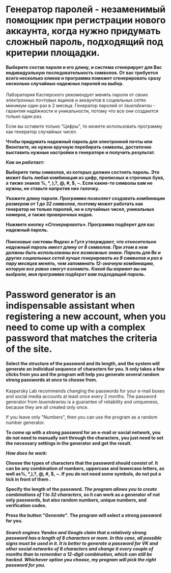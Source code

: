 # Генератор паролей - незаменимый помощник при регистрации нового аккаунта, когда нужно придумать сложный пароль, подходящий под критерии площадки.

#### Выберите состав пароля и его длину, и система сгенерирует для Вас индивидуальную последовательность символов. От вас требуется всего несколько кликов и программа поможет сгенерировать сразу несколько случайных надежных паролей на выбор.

Лаборатория Касперского рекомендует менять пароли от своих электронных почтовых ящиков и аккаунтов в социальных сетях минимум один раз в 2 месяца. Генератор паролей от *lauendewrau* - гарантия надёжности и уникальности, потому что все они создаются только один раз.

Если вы оставите только "Цифры", то можете использовать программу как генератор случайных чисел.

**Чтобы придумать надежный пароль для электронной почты или Вконтакте, не нужно вручную перебирать символы, достаточно выставить нужные настройки в генераторе и получить результат.** 

__*Как он работает:*__

__Выберите типы символов, из которых должен состоять пароль. Это может быть любая комбинация из цифр, прописных и строчных букв, а также знаков %, *, ),?, @, #, $, ~. Если какие-то символы вам не нужны, не ставьте напротив них галочку.__

**Укажите длину пароля. *Программа позволяет создавать комбинации размером от 1 до 32 символов*, поэтому может работать как генератор не только паролей, но и случайных чисел, уникальных номеров, а также проверочных кодов.**

**Нажмите кнопку «*Сгенерировать*». Программа подберет для вас надежный пароль.**

##### Поисковые системы *Яндекс* и *Гугл* утверждают, что относительно надежный пароль имеет длину от 8 символов. При этом в нем должны быть использованы все возможные знаки. Пароль для Вк и других социальных сетей лучше генерировать из 8 символов и раз в пару месяцев менять, чем запоминать 12-значную комбинацию, которую все равно смогут взломать. Какой бы вариант вы ни выбрали, моя программа подберет вам подходящий пароль.


# Password generator is an indispensable assistant when registering a new account, when you need to come up with a complex password that matches the criteria of the site.

#### Select the structure of the password and its length, and the system will generate an individual sequence of characters for you. It only takes a few clicks from you and the program will help you generate several random strong passwords at once to choose from.

Kaspersky Lab recommends changing the passwords for your e-mail boxes and social media accounts at least once every 2 months. The password generator from *lauendewrau* is a guarantee of reliability and uniqueness, because they are all created only once.

If you leave only "Numbers", then you can use the program as a random number generator.

**To come up with a strong password for an e-mail or social network, you do not need to manually sort through the characters, you just need to set the necessary settings in the generator and get the result.**

__*How does he work:*__

__Choose the types of characters that the password should consist of. It can be any combination of numbers, uppercase and lowercase letters, as well as%, *,),?, @, #, $, ~. If you do not need some symbols, do not put a tick in front of them .__

**Specify the length of the password. *__The program allows you to create combinations of 1 to 32 characters__*, so it can work as a generator of not only passwords, but also random numbers, unique numbers, and verification codes.**

**Press the button "*Generate*". The program will select a strong password for you.**

##### Search engines *Yandex* and *Google* claim that a relatively strong password has a length of 8 characters or more. In this case, all possible signs must be used in it. It is better to generate a password for VK and other social networks of 8 characters and change it every couple of months than to remember a 12-digit combination, which can still be hacked. Whichever option you choose, my program will pick the right password for you.
